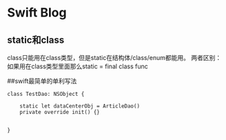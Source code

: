 # Swift Blog

## static和class

class只能用在class类型，但是static在结构体/class/enum都能用。
两者区别：如果用在class类型里面那么static = final class func

##swift最简单的单利写法
``` objc
class TestDao: NSObject {

    static let dataCenterObj = ArticleDao()
    private override init() {}

    
}
```


